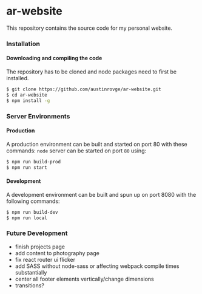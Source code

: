 # ar-website
This repository contains the source code for my personal website.

### Installation
#### Downloading and compiling the code
The repository has to be cloned and node packages need to first be installed.

``` bash
$ git clone https://github.com/austinrovge/ar-website.git
$ cd ar-website
$ npm install -g
```

### Server Environments
#### Production
A production environment can be built and started on port 80 with these commands:
`node` server can be started on port `80` using:

``` bash
$ npm run build-prod
$ npm run start
```

#### Development
A development environment can be built and spun up on port 8080 with the following commands:

``` bash
$ npm run build-dev
$ npm run local
```

### Future Development
* finish projects page
* add content to photography page
* fix react router ui flicker
* add SASS without node-sass or affecting webpack compile times substantially
* center all footer elements vertically/change dimensions
* transitions?
